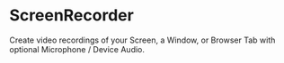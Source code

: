 # ScreenRecorder
Create video recordings of your Screen, a Window, or Browser Tab with optional Microphone / Device Audio. 
